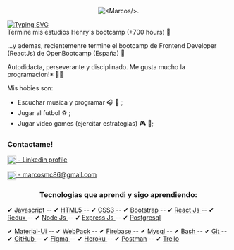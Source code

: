 <p align='center'>
<img align='center' src='https://i.ibb.co/V3c5gzG/Banner-Marcos-X-developer.jpg' alt='<Marcos/>.' />
</p> 

<a href="https://git.io/typing-svg"><img src="https://readme-typing-svg.demolab.com?font=Fira+Code&pause=1000&color=0A9EF7&width=435&lines=HOLA%2C+Mi+nombre+es+Marcos+Cruz+;Full+Stack+Development" alt="Typing SVG" /></a>
<br/>
Termine mis estudios Henry's bootcamp (+700 hours) 🙌

...y ademas, recientemenre termine el bootcamp de Frontend Developer (ReactJs) de OpenBootcamp (España) 🙌

Autodidacta, perseverante y disciplinado. Me gusta mucho la programacion!* 👨‍🎓 

Mis hobies son:
 - Escuchar musica y programar 🎧 🎼  ;
 - Jugar al futbol ⚽️ ;
 - Jugar video games (ejercitar estrategias) 🎮 👾;


<h3 align="left">Contactame!</h3>
<p align="left">
<a href="https://www.linkedin.com/in/marcos-cruz-front-end/" target="_blank"><img align="center" src="https://img2.freepng.fr/20180529/str/kisspng-linkedin-computer-icons-logo-professional-network-social-networks-5b0d65b29ec943.2054111815276046586504.jpg" alt="marcos-cruz" height="20" width="auto" /> - Linkedin profile</a>
</p>
<p align="left">
<a href="mailto:marcosmc86@gmail.com" target="_blank"><img align="center" src="https://clipground.com/images/logo-gmail-png-1.png" alt="marcosmc86@gmail.com" height="20" width="auto" /> - marcosmc86@gmail.com</a>
<!-- </p>
<p align="left">
<a href="https://www.linkedin.com/in/marcos-cruz-front-end/" target="_blank"><img align="center" src="" alt="https://img2.freepng.fr/20180529/str/kisspng-linkedin-computer-icons-logo-professional-network-social-networks-5b0d65b29ec943.2054111815276046586504.jpg" height="20" width="auto" />Linkedin</a>
</p> -->

<h3 align="center">Tecnologias que aprendi y sigo aprendiendo:</h3>
<p align='center'>
 
✔ <a href="https://developer.mozilla.org/en-US/docs/Web/JavaScript" target="_blank"> Javascript</a>  --  ✔ <a href="https://www.w3.org/html/" target="_blank">HTML5 </a>  --  ✔ <a href="https://www.w3schools.com/css/" target="_blank">CSS3 </a>  --  ✔ <a href="https://getbootstrap.com" target="_blank">Bootstrap </a>  --  ✔ <a href="https://reactjs.org/" target="_blank">React Js </a>  --  ✔ <a href="https://redux.js.org" target="_blank">Redux </a>  --  ✔ <a href="https://nodejs.org" target="_blank">Node Js </a> --  ✔ <a href="https://expressjs.com" target="_blank">Express Js </a>  --  ✔ <a href="https://www.postgresql.org" target="_blank">Postgresql </a>
 
✔ <a href="https://material-ui.com/" target="_blank">Material-Ui </a>    --  ✔ <a href="https://webpack.js.org" target="_blank">WebPack </a>  --  ✔ <a href="https://firebase.google.com/" target="_blank">Firebase </a>   --  ✔ <a href="https://www.mysql.com/" target="_blank">Mysql </a>  --  ✔ <a href="https://www.gnu.org/software/bash/" target="_blank">Bash </a>  --  ✔ <a href="https://git-scm.com/" target="_blank">Git </a>  --  ✔ <a href="https://git-scm.com/" target="_blank">GitHub </a>  --  ✔ <a href="https://www.figma.com/" target="_blank">Figma </a>  --  ✔ <a href="https://heroku.com" target="_blank">Heroku </a>  --  ✔ <a href="https://postman.com" target="_blank">Postman</a> --  ✔ <a href="https://trello.com" target="_blank">Trello</a> 
</p>



<!--
**Marco5X/marco5X** is a ✨ _special_ ✨ repository because its `README.md` (this file) appears on your GitHub profile.

Here are some ideas to get you started:

- 🔭 I’m currently working on ...
- 🌱 I’m currently learning ...
- 👯 I’m looking to collaborate on ...
- 🤔 I’m looking for help with ...
- 💬 Ask me about ...
- 📫 How to reach me: ...
- 😄 Pronouns: ...
- ⚡ Fun fact: ...
-->

